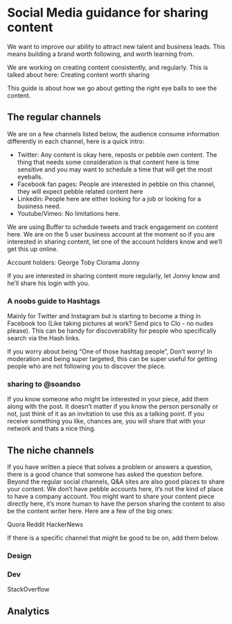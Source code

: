 # Social Media guidance for sharing content

We want to improve our ability to attract new talent and business leads. This means building a brand worth following, and worth learning from. 

We are working on creating content consistently, and regularly. This is talked about here: Creating content worth sharing

This guide is about how we go about getting the right eye balls to see the content.

## The regular channels
We are on a few channels listed below, the audience consume information differently in each channel, here is a quick intro:

- Twitter: Any content is okay here, reposts or pebble own content. The thing that needs some consideration is that content here is time sensitive and you may want to schedule a time that will get the most eyeballs.
- Facebook fan pages: People are interested in pebble on this channel, they will expect pebble related content here
- Linkedin: People here are either looking for a job or looking for a business need.
- Youtube/Vimeo: No limitations here. 

We are using Buffer to schedule tweets and track engagement on content here. We are on the 5 user business account at the moment so if you are interested in sharing content, let one of the account holders know and we’ll get this up online.

Account holders:
George
Toby
Clorama
Jonny

If you are interested in sharing content more regularly, let Jonny know and he’ll share his login with you.

### A noobs guide to Hashtags
Mainly for Twitter and Instagram but is starting to become a thing in Facebook too (Like taking pictures at work? Send pics to Clo - no nudes please). This can be handy for discoverability for people who specifically search via the Hash links. 

If you worry about being “One of those hashtag people”, Don’t worry! In moderation and being super targeted, this can be super useful for getting people who are not following you to discover the piece. 

### sharing to @soandso
If you know someone who might be interested in your piece, add them along with the post. It doesn’t matter if you know the person personally or not, just think of it as an invitation to use this as a talking point. If you receive something you like, chances are, you will share that with your network and thats a nice thing. 

## The niche channels
If you have written a piece that solves a problem or answers a question, there is a good chance that someone has asked the question before. Beyond the regular social channels, Q&A sites are also good places to share your content. We don’t have pebble accounts here, it’s not the kind of place to have a company account. You might want to share your content piece directly here, it’s more human to have the person sharing the content to also be the content writer here. Here are a few of the big ones:

Quora
Reddit
HackerNews

If there is a specific channel that might be good to be on, add them below. 
### Design

### Dev
StackOverflow

## Analytics
